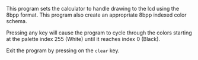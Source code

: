 This program sets the calculator to handle drawing to the lcd using the 8bpp format. This program also create an appropriate 8bpp indexed color schema.

Pressing any key will cause the program to cycle through the colors starting at the palette index 255 (White) until it reaches index 0 (Black).

Exit the program by pressing on the `clear` key.